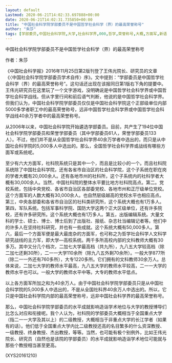 ```yaml
---
layout: default
Lastmod: 2020-06-21T14:02:33.697888+00:00
date: 2020-06-21T14:02:31.735850+00:00
title: "中国社会科学院学部委员不是中国哲学社会科学（界）的最高荣誉称号"
author: "朱莎"
tags: [学部委员,中国社会科学院,大学,社会科学界,000,哲学,荣誉称号,大概,方面军,新语丝]
---
```


中国社会科学院学部委员不是中国哲学社会科学（界）的最高荣誉称号

作者：朱莎

《中国社会科学报》2016年11月25日第2版刊登了王伟光院长、研究员的文章《〈中国社会科学院学部委员学术自传〉序》。文中提到：“学部委员是中国哲学社会科学（界）的最高荣誉称号”。这句话还出现在该报同日第1版右下角的提要中。王伟光研究员在这里玩了一个文字游戏，没明确说是中国哲学社会科学界或中国哲学社会科学战线。但从字里行间和前后语气判断，他说的是中国哲学社会科学界。但我们认为，中国社会科学院学部委员仅仅是中国社会科学院这个正部级单位内部5000多学者职工中的最高荣誉称号，远非中国哲学社会科学界或中国哲学社会科学战线40余万学者中的最高荣誉称号。

从2006年以来，中国社会科学院开始遴选学部委员。目前，共产生了194位中国社会科学院学部委员和荣誉学部委员（其中学部委员61人，荣誉学部委员133人）。不过，他们并不是从全国哲学社会科学界40余万学者中选出的，而只是从中国社会科学院的5,000多人中选出的。那么，全国哲学社会科学界或战线有哪些方面军或系统呢。

至少有六大方面军，社科院系统只是其中一个，而且是比较小的一个。而且社科院系统除了中国社会科学院，还有各省市自治区的社会科学院，这个子系统在职在岗的学者大概有20,000余人。还有各地市州的社科所，这个子系统内的社科学者大概有30,000余人。当然，中国社科院的整体水平要比地方社科院高点。第二。党校系统，包括中央党校、各省市自治区各部委党校、各地市州和正厅级单位党校。这个方面军的人数大概有30,000余人。也自然层级越高的党校水平也相应高点。第三，中央各部委和各省市自治区的社科类研究所，这个系统大概也有1万多人。第四，军队系统。包括军事科学院、国防大学这两个正大区级单位，还有许多院校，还有许多研究所。这个系统大概也有1万多人。第五，出版编辑系统。大量文科的学士、硕士、博士、博士后到了出版社、报纸、杂志社当编辑记者等。他们中的许多人在坚持社科研究，并也有一些成就。这个系统大概有50,000多人。第六，最后一个方面军便是最大最庞杂的方面军，也可称之为哲学社会科学人文科学研究战线的主力军，即大学—高校系统。两千多所高校内部的文科教师大概有30多万。其中又分几个档次，二加七大学最高档（共九所），九八五大学较高档（除二加七还剩30所），二一一大学110余所（除九八五外剩70余所）。一般大学877所（除二一一外还有760多所），大专1220多所。它们拥有的文科教师30余万人。总体来说，二加七大学的教师水平最高，九八五大学的教师水平较高，二一一大学的教师水平也可以。一般大学的教师水平中等。大专的教师水平低点。

以上各方面军所加之和为40余万人。由于中国社会科学院学部委员只是从中国社会科学院的5,000多人中选出的，不是从全国社科界40余万人中选出的。所以，它只是中国社会科学院内部的最高荣誉称号，远非中国社会科学界的最高荣誉称号。

那么，中国社会科学院学部委员的水平成就影响造诣学术地位与大学的教授博导们比怎么对应和衔接呢。我个人认为，社科院的学部委员大概相当于全国重点大学（指二一一大学及其以上）的二级教授，大概相当于非重点大学的长江学者（如果有的话）。他们低于全国重点大学内比二级教授还高的名目繁多的什么资深教授、一级教授、终身教授、杰出教授，等等。当然，也可能有极个别例外，比如王伟光院长、研究员（自然也是该院的学部委员）的水平成就影响造诣学术地位可能就与那些个教授相当甚至更高。

(XYS20161210)


